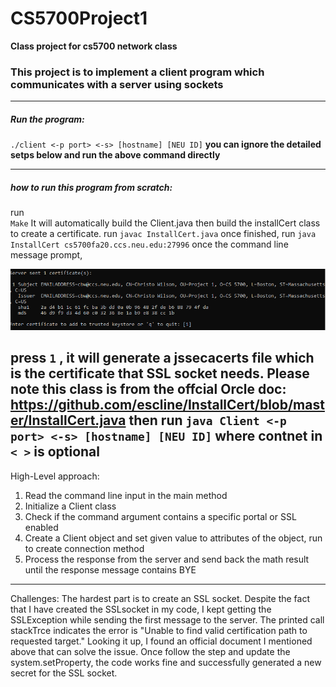 # CS5700Project1
**Class project for cs5700 network class**

### This project is to implement a client program which communicates with a server using sockets

---

##### Run the program:

`./client <-p port> <-s> [hostname] [NEU ID]`
**you can ignore the detailed setps below and run the above command directly**

---
##### how to run this program from scratch:
run  
` Make `
It will automatically build the Client.java
then build the installCert class to create a certificate. run
`javac InstallCert.java`
once finished, run
`java InstallCert cs5700fa20.ccs.neu.edu:27996`
once the command line message prompt,

![picture](https://github.com/damonchen6886/CS5700Project1/blob/master/reference/screenshot.PNG)

press `1` , it will generate a jssecacerts file which is the certificate that SSL socket needs. 
Please note this class is from the offcial Orcle doc:
https://github.com/escline/InstallCert/blob/master/InstallCert.java
then run 
`java Client <-p port> <-s> [hostname] [NEU ID]` 
where contnet in `< >` is optional
---


High-Level approach:
1. Read the command line input in the main method
2. Initialize a Client class 
3. Check if the command argument contains a specific portal or SSL enabled 
4. Create a Client object and set given value to attributes of the object, run to create connection method
5. Process the response from the server and send back the math result until the response message contains BYE
---
Challenges:
The hardest part is to create an SSL socket. Despite the fact that I have created the SSLsocket in my code, I kept getting the SSLException while sending the first message to the server. The printed call stackTrce indicates the error is "Unable to find valid certification path to requested target." Looking it up, I found an official document I mentioned above that can solve the issue. Once follow the step and update the system.setProperty, the code works fine and successfully generated a new secret for the SSL socket.
